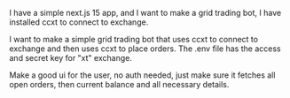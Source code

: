 I have a simple next.js 15  app, and I want to make a grid trading bot, I have installed ccxt to connect to exchange.

I want to make a simple grid trading bot that uses ccxt to connect to exchange and then uses ccxt to place orders. The .env file has the access and secret key for "xt" exchange. 


Make a good ui for the user, no auth needed, just make sure it fetches all open orders, then current balance and all necessary details. 

